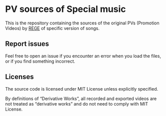 # PV sources of Special music
This is the repository containing the sources of the original PVs (Promotion
Videos) by [REGE](https://github.com/IAmREGE) of specific version of songs.

## Report issues
Feel free to open an issue if you encounter an error when you load the files,
or if you find something incorrect.

## Licenses
The source code is licensed under MIT License unless explicitly specified.

By definitions of “Derivative Works”, all recorded and exported videos are not
treated as “derivative works” and do not need to comply with MIT License.
